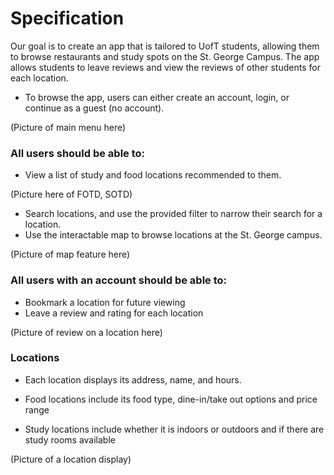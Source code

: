 # Specification #

Our goal is to create an app that is tailored to UofT students, allowing them to browse restaurants and study spots on the St. George Campus. The app allows students to leave reviews and view the reviews of other students for each location.

-   To browse the app, users can either create an account, login, or continue as a guest (no account).

(Picture of main menu here)

### All users should be able to: ###

-   View a list of study and food locations recommended to them.

(Picture here of FOTD, SOTD)

- Search locations, and use the provided filter to narrow their search for a location.
- Use the interactable map to browse locations at the St. George campus.
  
(Picture of map feature here)

### All users with an account should be able to: ###

-   Bookmark a location for future viewing
-   Leave a review and rating for each location

(Picture of review on a location here)

### Locations ###

-   Each location displays its address, name, and hours.

-   Food locations include its food type, dine-in/take out options and price range

-   Study locations include whether it is indoors or outdoors and if there are study rooms available

(Picture of a location display)